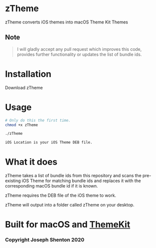 # zTheme
zTheme converts iOS themes into macOS Theme Kit Themes

## Note
> I will gladly accept any pull request which improves this code, provides further functionality or updates the list of bundle ids.

# Installation

Download zTheme

# Usage

```bash
# Only do this the first time.
chmod +x zTheme

./zTheme

iOS Location is your iOS Theme DEB file.
```

# What it does

zTheme takes a list of bundle ids from this repository and scans the pre-existing iOS Theme for matching bundle ids and replaces it with the corresponding macOS bundle id if it is known.

zTheme requires the DEB file of the iOS theme to work.

zTheme will output into a folder called zTheme on your desktop.

# Built for macOS and [ThemeKit](https://github.com/MTACS/ThemeKit)

### Copyright Joseph Shenton 2020
